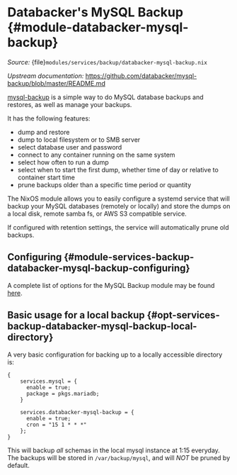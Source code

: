 # Databacker's MySQL Backup {#module-databacker-mysql-backup}

*Source:* {file}`modules/services/backup/databacker-mysql-backup.nix`

*Upstream documentation:* <https://github.com/databacker/mysql-backup/blob/master/README.md>


[mysql-backup](https://github.com/databacker/mysql-backup) is a simple way to do
MySQL database backups and restores, as well as manage your backups.

It has the following features:

* dump and restore
* dump to local filesystem or to SMB server
* select database user and password
* connect to any container running on the same system
* select how often to run a dump
* select when to start the first dump, whether time of day or relative to container start time
* prune backups older than a specific time period or quantity


The NixOS module allows you to easily configure a systemd service that will
backup your MySQL databases (remotely or locally) and store the dumps on a local
disk, remote samba fs, or AWS S3 compatible service.

If configured with retention settings, the service will automatically prune old backups.

## Configuring {#module-services-backup-databacker-mysql-backup-configuring}

A complete list of options for the MySQL Backup module may be found
[here](#opt-services.databacker-mysql-backup).

## Basic usage for a local backup {#opt-services-backup-databacker-mysql-backup-local-directory}

A very basic configuration for backing up to a locally accessible directory is:

```
{
    services.mysql = {
      enable = true;
      package = pkgs.mariadb;
    }

    services.databacker-mysql-backup = {
      enable = true;
      cron = "15 1 * * *"
    };
}
```

This will backup *all* schemas in the local mysql instance at 1:15 everyday. The
backups will be stored in `/var/backup/mysql`, and will *NOT* be pruned by
default.
